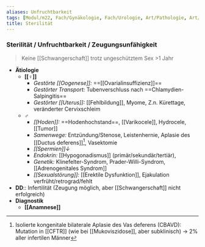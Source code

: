 ```yaml
---
aliases: Unfruchtbarkeit
tags: [Modul/m22, Fach/Gynäkologie, Fach/Urologie, Art/Pathologie, Art/Pathologie]
title: Sterilität
---
```

### Sterilität / Unfruchtbarkeit / Zeugungsunfähigkeit
> Keine [[Schwangerschaft]] trotz ungeschütztem Sex >1 Jahr

- **Ätiologie**
	- **[[♀]]**
		- *Gestörte [[Oogenese]]:* ==[[Ovarialinsuffizienz]]==
		- *Gestörter Transport:* Tubenverschluss nach ==Chlamydien-Salpingitis==
		- *Gestörter [[Uterus]]:* [[Fehlbildung]], Myome, Z.n. Kürettage, veränderter Cervixschleim
	- **♂**
		- *[[Hoden]]:* ==Hodenhochstand==, [[Varikocele]], Hydrocele, [[Tumor]]
		- *Samenwege:* Entzündung/Stenose, Leistenhernie, Aplasie des [[Ductus deferens]][^1], Vasektomie
		- *[[Spermien]]↓*
		- *Endokrin:* [[Hypogonadismus]] (primär/sekundär/tertiär), 
		- *Genetik:* Klinefelter-Syndrom, Prader-Willi-Syndrom, [[Adrenogenitales Syndrom]]
		- *[[Sexualstörung]]:* [[Erektile Dysfunktion]], Ejakulation verfrüht/retrograd/fehlt
- **DD**:: Infertilität (Zeugung möglich, aber [[Schwangerschaft]] nicht erfolgreich)
- **Diagnostik**
	- **[[Anamnese]]**

[^1]: Isolierte kongenitale bilaterale Aplasie des Vas deferens (CBAVD): Mutation in [[CFTR]] (wie bei [[Mukoviszidose]], aber subklinisch) → 2% aller infertilen Männer